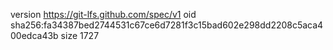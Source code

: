version https://git-lfs.github.com/spec/v1
oid sha256:fa34387bed2744531c67ce6d7281f3c15bad602e298dd2208c5aca400edca43b
size 1727
